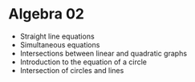 # Algebra 02

* Straight line equations
* Simultaneous equations
* Intersections between linear and quadratic graphs
* Introduction to the equation of a circle
* Intersection of circles and lines
